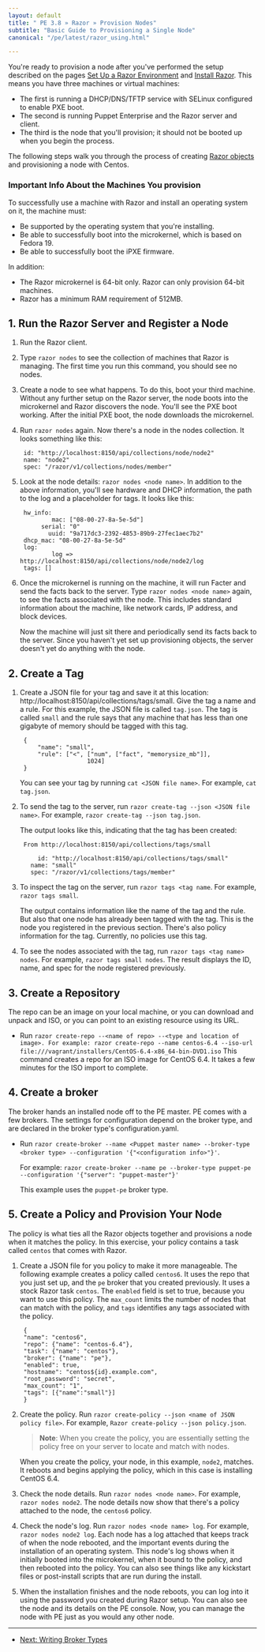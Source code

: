 ```yaml
---
layout: default
title: " PE 3.8 » Razor » Provision Nodes"
subtitle: "Basic Guide to Provisioning a Single Node"
canonical: "/pe/latest/razor_using.html"

---
```


You're ready to provision a node after you've performed the setup described on the pages [Set Up a Razor Environment](./razor_prereq.html) and [Install Razor](./razor_install.html). This means you have three machines or virtual machines:

* The first is running a DHCP/DNS/TFTP service with SELinux configured to enable PXE boot.
* The second is running Puppet Enterprise and the Razor server and client.
* The third is the node that you'll provision; it should not be booted up when you begin the process.

The following steps walk you through the process of creating [Razor objects](./razor_objects) and provisioning a node with Centos.

### Important Info About the Machines You provision

To successfully use a machine with Razor and install an operating system on it, the machine must:

+ Be supported by the operating system that you're installing.
+ Be able to successfully boot into the microkernel, which is based on Fedora 19.
+ Be able to successfully boot the iPXE firmware.

In addition:

+ The Razor microkernel is 64-bit only. Razor can only provision 64-bit machines.
+ Razor has a minimum RAM requirement of 512MB.

## 1. Run the Razor Server and Register a Node

1. Run the Razor client.
2. Type `razor nodes` to see the collection of machines that Razor is managing.
The first time you run this command, you should see no nodes.
3. Create a node to see what happens. To do this, boot your third machine. Without any further setup on the Razor server, the node boots into the microkernel and Razor discovers the node. You'll see the PXE boot working. After the initial PXE boot, the node downloads the microkernel.
4. Run `razor nodes` again. Now there's a node in the nodes collection. It looks something like this:

		id: "http://localhost:8150/api/collections/node/node2"
		name: "node2"
		spec: "/razor/v1/collections/nodes/member"

5. Look at the node details: `razor nodes <node name>`. In addition to the above information, you'll see hardware and DHCP information, the path to the log and a placeholder for tags. It looks like this:

		hw_info:
				mac: ["08-00-27-8a-5e-5d"]
			 serial: "0"
			   uuid: "9a717dc3-2392-4853-89b9-27fec1aec7b2"
		dhcp_mac: "08-00-27-8a-5e-5d"
		log:
				log => http://localhost:8150/api/collections/node/node2/log
		tags: []

6. Once the microkernel is running on the machine, it will run Facter and send the facts back to the server. Type `razor nodes <node name>` again, to see the facts associated with the node. This includes standard information about the machine, like network cards, IP address, and block devices.

	Now the machine will just sit there and periodically send its facts back to the server. Since you haven't yet set up provisioning objects, the server doesn't yet do anything with the node.

## 2. Create a Tag

1. Create a JSON file for your tag and save it at this location: http://localhost:8150/api/collections/tags/small. Give the tag a name and a rule. For this example, the JSON file is called `tag.json`. The tag is called `small` and the rule says that any machine that has less than one gigabyte of memory should be tagged with this tag.


		{
			"name": "small",
			"rule": ["<", ["num", ["fact", "memorysize_mb"]],
						  1024]
		}

	You can see your tag by running `cat <JSON file name>`. For example, `cat tag.json`.

2. To send the tag to the server, run `razor create-tag --json <JSON file name>`. For example, `razor create-tag --json tag.json`.

	The output looks like this, indicating that the tag has been created:

		From http://localhost:8150/api/collections/tags/small

			id: "http://localhost:8150/api/collections/tags/small"
		  name: "small"
		  spec: "/razor/v1/collections/tags/member"


3. To inspect the tag on the server, run `razor tags <tag name`. For example, `razor tags small`.

	The output contains information like the name of the tag and the rule. But also that one node has already been tagged with the tag. This is the node you registered in the previous section. There's also policy information for the tag. Currently, no policies use this tag.
4. To see the nodes associated with the tag, run `razor tags <tag name> nodes`. For example, `razor tags small nodes`. The result displays the ID, name, and spec for the node registered previously.

## 3. Create a Repository

The repo can be an image on your local machine, or you can download and unpack and ISO, or you can point to an existing resource using its URL.

* Run `razor create-repo --<name of repo> --<type and location of image>. For example:
		razor create-repo --name centos-6.4 --iso-url file:///vagrant/installers/CentOS-6.4-x86_64-bin-DVD1.iso`
	This command creates a repo for an ISO image for CentOS 6.4. It takes a few minutes for the ISO import to complete.

## 4. Create a broker

The broker hands an installed node off to the PE master. PE comes with a few brokers. The settings for configuration depend on the broker type, and are declared in the broker type's configuration.yaml.

* Run `razor create-broker --name <Puppet master name> --broker-type <broker type> --configuration '{"<configuration info>"}'`.

	For example:
`razor create-broker --name pe --broker-type puppet-pe --configuration '{"server": "puppet-master"}'`

	This example uses the `puppet-pe` broker type.

## 5. Create a Policy and Provision Your Node

The policy is what ties all the Razor objects together and provisions a node when it matches the policy. In this exercise, your policy contains a task called `centos` that comes with Razor.

1. Create a JSON file for you policy to make it more manageable. The following example creates a policy called `centos6`. It uses the repo that you just set up, and the `pe` broker that you created previously. It uses a stock Razor task `centos`. The `enabled` field is set to true, because you want to use this policy. The `max_count` limits the number of nodes that can match with the policy, and `tags` identifies any tags associated with the policy.

		{
		"name": "centos6",
		"repo": {"name": "centos-6.4"},
		"task": {"name": "centos"},
		"broker": {"name": "pe"},
		"enabled": true,
		"hostname": "centos${id}.example.com",
		"root_password": "secret",
		"max_count": "1",
		"tags": [{"name":"small"}]
		}

2. Create the policy. Run `razor create-policy --json <name of JSON policy file>`. For example, `Razor create-policy --json policy.json`.

	>**Note**: When you create the policy, you are essentially setting the policy free on your server to locate and match with nodes.

	When you create the policy, your node, in this example, `node2`, matches. It reboots and begins applying the policy, which in this case is installing CentOS 6.4.

3. Check the node details. Run `razor nodes <node name>`. For example, `razor nodes node2`. The node details now show that there's a policy attached to the node, the `centos6` policy.

4. Check the node's log. Run `razor nodes <node name> log`. For example, `razor nodes node2 log`. Each node has a log attached that keeps track of when the node rebooted, and the important events during the installation of an operating system. This node's log shows when it initially booted into the microkernel, when it bound to the policy, and then rebooted into the policy. You can also see things like any kickstart files or post-install scripts that are run during the install.

5. When the installation finishes and the node reboots, you can log into it using the password you created during Razor setup. You can also see the node and its details on the PE console. Now, you can manage the node with PE just as you would any other node.


* * *


- [Next: Writing Broker Types](./razor_brokertypes.html)


